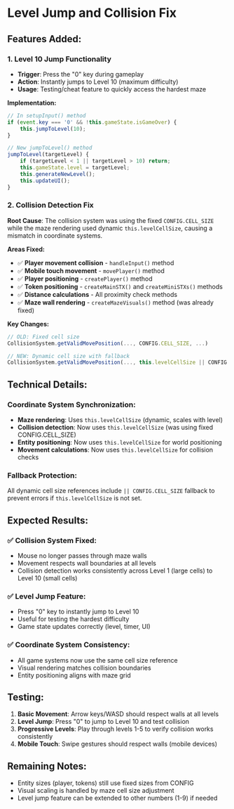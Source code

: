 # Level Jump and Collision Fix

## Features Added:

### 1. **Level 10 Jump Functionality**
- **Trigger**: Press the "0" key during gameplay
- **Action**: Instantly jumps to Level 10 (maximum difficulty)
- **Usage**: Testing/cheat feature to quickly access the hardest maze

**Implementation:**
```javascript
// In setupInput() method
if (event.key === '0' && !this.gameState.isGameOver) {
    this.jumpToLevel(10);
}

// New jumpToLevel() method
jumpToLevel(targetLevel) {
    if (targetLevel < 1 || targetLevel > 10) return;
    this.gameState.level = targetLevel;
    this.generateNewLevel();
    this.updateUI();
}
```

### 2. **Collision Detection Fix**
**Root Cause**: The collision system was using the fixed `CONFIG.CELL_SIZE` while the maze rendering used dynamic `this.levelCellSize`, causing a mismatch in coordinate systems.

**Areas Fixed:**
- ✅ **Player movement collision** - `handleInput()` method
- ✅ **Mobile touch movement** - `movePlayer()` method  
- ✅ **Player positioning** - `createPlayer()` method
- ✅ **Token positioning** - `createMainSTX()` and `createMiniSTXs()` methods
- ✅ **Distance calculations** - All proximity check methods
- ✅ **Maze wall rendering** - `createMazeVisuals()` method (was already fixed)

**Key Changes:**
```javascript
// OLD: Fixed cell size
CollisionSystem.getValidMovePosition(..., CONFIG.CELL_SIZE, ...)

// NEW: Dynamic cell size with fallback
CollisionSystem.getValidMovePosition(..., this.levelCellSize || CONFIG.CELL_SIZE, ...)
```

## Technical Details:

### **Coordinate System Synchronization:**
- **Maze rendering**: Uses `this.levelCellSize` (dynamic, scales with level)
- **Collision detection**: Now uses `this.levelCellSize` (was using fixed CONFIG.CELL_SIZE)
- **Entity positioning**: Now uses `this.levelCellSize` for world positioning
- **Movement calculations**: Now uses `this.levelCellSize` for collision checks

### **Fallback Protection:**
All dynamic cell size references include `|| CONFIG.CELL_SIZE` fallback to prevent errors if `this.levelCellSize` is not set.

## Expected Results:

### ✅ **Collision System Fixed:**
- Mouse no longer passes through maze walls
- Movement respects wall boundaries at all levels
- Collision detection works consistently across Level 1 (large cells) to Level 10 (small cells)

### ✅ **Level Jump Feature:**
- Press "0" key to instantly jump to Level 10
- Useful for testing the hardest difficulty
- Game state updates correctly (level, timer, UI)

### ✅ **Coordinate System Consistency:**
- All game systems now use the same cell size reference
- Visual rendering matches collision boundaries
- Entity positioning aligns with maze grid

## Testing:
1. **Basic Movement**: Arrow keys/WASD should respect walls at all levels
2. **Level Jump**: Press "0" to jump to Level 10 and test collision
3. **Progressive Levels**: Play through levels 1-5 to verify collision works consistently
4. **Mobile Touch**: Swipe gestures should respect walls (mobile devices)

## Remaining Notes:
- Entity sizes (player, tokens) still use fixed sizes from CONFIG
- Visual scaling is handled by maze cell size adjustment
- Level jump feature can be extended to other numbers (1-9) if needed
